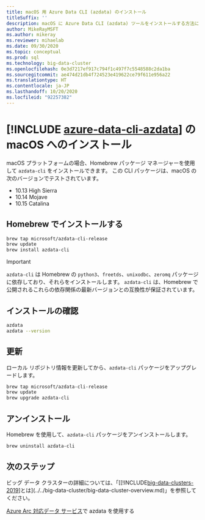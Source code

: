 ```yaml
---
title: macOS 用 Azure Data CLI (azdata) のインストール
titleSuffix: ''
description: macOS に Azure Data CLI (azdata) ツールをインストールする方法について説明します。
author: MikeRayMSFT
ms.author: mikeray
ms.reviewer: mihaelab
ms.date: 09/30/2020
ms.topic: conceptual
ms.prod: sql
ms.technology: big-data-cluster
ms.openlocfilehash: 0e3d7217ef917c794f1c497f7c5548588c2da1ba
ms.sourcegitcommit: ae474d21db4f724523e419622ce79f611e956a22
ms.translationtype: HT
ms.contentlocale: ja-JP
ms.lasthandoff: 10/20/2020
ms.locfileid: "92257382"
---
```

# <a name="install-azure-data-cli-azdata-on-macos"></a>[!INCLUDE [azure-data-cli-azdata](../../includes/azure-data-cli-azdata.md)] の macOS へのインストール

macOS プラットフォームの場合、Homebrew パッケージ マネージャーを使用して `azdata-cli` をインストールできます。 この CLI パッケージは、macOS の次のバージョンでテストされています。

- 10.13 High Sierra
- 10.14 Mojave
- 10.15 Catalina

## <a name="install-with-homebrew"></a>Homebrew でインストールする

```bash
brew tap microsoft/azdata-cli-release
brew update
brew install azdata-cli
```

>[!IMPORTANT]
>`azdata-cli` は Homebrew の `python3`、`freetds`、`unixodbc`、`zeromq` パッケージに依存しており、それらをインストールします。 `azdata-cli` は、Homebrew で公開されるこれらの依存関係の最新バージョンとの互換性が保証されています。

## <a name="verify-install"></a>インストールの確認

```bash
azdata
azdata --version
```

## <a name="update"></a>更新

ローカル リポジトリ情報を更新してから、`azdata-cli` パッケージをアップグレードします。

```bash
brew tap microsoft/azdata-cli-release
brew update
brew upgrade azdata-cli
```

## <a name="uninstall"></a>アンインストール

Homebrew を使用して、`azdata-cli` パッケージをアンインストールします。

```bash
brew uninstall azdata-cli
```

## <a name="next-steps"></a>次のステップ

ビッグ データ クラスターの詳細については、「[[!INCLUDE[big-data-clusters-2019](../../includes/ssbigdataclusters-ver15.md)]とは](../../big-data-cluster/big-data-cluster-overview.md)」を参照してください。

[Azure Arc 対応データ サービス](/azure/azure-arc/data/)で azdata を使用する
